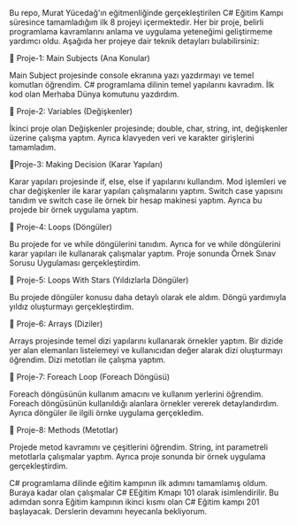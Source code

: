 Bu repo, Murat Yücedağ'ın eğitmenliğinde gerçekleştirilen C# Eğitim Kampı süresince tamamladığım ilk 8 projeyi içermektedir. Her bir proje, belirli programlama kavramlarını anlama ve uygulama yeteneğimi geliştirmeme yardımcı oldu. Aşağıda her projeye dair teknik detayları bulabilirsiniz:

📌 Proje-1: Main Subjects (Ana Konular)

Main Subject projesinde console ekranına yazı yazdırmayı ve temel komutları öğrendim. C# programlama dilinin temel yapılarını kavradım. İlk kod olan Merhaba Dünya komutunu yazdırdım.

📌 Proje-2: Variables (Değişkenler)

İkinci proje olan Değişkenler projesinde; double, char, string, int, değişkenler üzerine çalışma yaptım. Ayrıca klavyeden veri ve karakter girişlerini tamamladım.

📌Proje-3: Making Decision (Karar Yapıları)

Karar yapıları projesinde if, else, else if yapılarını kullandım. Mod işlemleri ve char değişkenler ile karar yapıları çalışmalarını yaptım. Switch case yapısını tanıdım ve switch case ile örnek bir hesap makinesi yaptım. Ayrıca bu projede bir örnek uygulama yaptım.

📌 Proje-4: Loops (Döngüler)

Bu projede for ve while döngülerini tanıdım. Ayrıca for ve while döngülerini karar yapıları ile kullanarak çalışmalar yaptım. Proje sonunda Örnek Sınav Sorusu Uygulaması gerçekleştirdim.

📌 Proje-5: Loops With Stars (Yıldızlarla Döngüler)

Bu projede döngüler konusu daha detaylı olarak ele aldım. Döngü yardımıyla yıldız oluşturmayı gerçekleştirdim.

📌 Proje-6: Arrays (Diziler)

Arrays projesinde temel dizi yapılarını kullanarak örnekler yaptım. Bir dizide yer alan elemanları listelemeyi ve kullanıcıdan değer alarak dizi oluşturmayı öğrendim. Dizi metotları ile çalışma yaptım.

📌 Proje-7: Foreach Loop (Foreach Döngüsü)

Foreach döngüsünün kullanım amacını ve kullanım yerlerini öğrendim. Foreach döngüsünün kullanıldığı alanlara örnekler vererek detaylandırdım. Ayrıca döngüler ile ilgili örnke uygulama gerçekledim.

📌 Proje-8: Methods (Metotlar)

Projede metod kavramını ve çeşitlerini öğrendim. String, int parametreli metotlarla çalışmalar yaptım. Ayrıca proje sonunda bir örnek uygulama gerçekleştirdim.

C# programlama dilinde eğitim kampının ilk adımını tamamlamış oldum. Buraya kadar olan çalışmalar C# EEğitim Kmapı 101 olarak isimlendirilir. Bu adımdan sonra Eğitim kampının ikinci kısmı olan C# Eğitim kampı 201 başlayacak. Derslerin devamını heyecanla bekliyorum.
